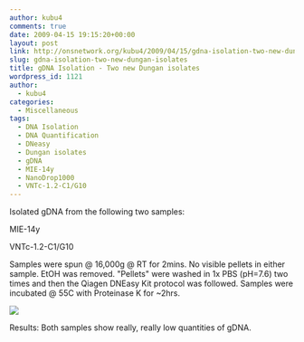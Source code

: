 ```yaml
---
author: kubu4
comments: true
date: 2009-04-15 19:15:20+00:00
layout: post
link: http://onsnetwork.org/kubu4/2009/04/15/gdna-isolation-two-new-dungan-isolates/
slug: gdna-isolation-two-new-dungan-isolates
title: gDNA Isolation - Two new Dungan isolates
wordpress_id: 1121
author:
  - kubu4
categories:
  - Miscellaneous
tags:
  - DNA Isolation
  - DNA Quantification
  - DNeasy
  - Dungan isolates
  - gDNA
  - MIE-14y
  - NanoDrop1000
  - VNTc-1.2-C1/G10
---
```


Isolated gDNA from the following two samples:

MIE-14y

VNTc-1.2-C1/G10

Samples were spun @ 16,000g @ RT for 2mins. No visible pellets in either sample. EtOH was removed. "Pellets" were washed in 1x PBS (pH=7.6) two times and then the Qiagen DNEasy Kit protocol was followed. Samples were incubated @ 55C with Proteinase K for ~2hrs.

![](http://eagle.fish.washington.edu/Arabidopsis/20090415%20gDNA%20SJW.jpg)

Results: Both samples show really, really low quantities of gDNA.
